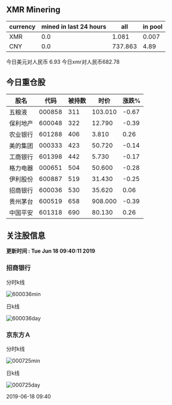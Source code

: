 ## XMR Minering

|currency|mined in last 24 hours|all|in pool|
|---|---|---|---|
|XMR|0.0|1.081|0.007|
|CNY|0.0|737.863|4.89|

今日美元对人民币 6.93	今日xmr对人民币682.78


## 今日重仓股 

|股名|代码|被持数|时价|涨跌%|
|---|---|---|---|---|
|五粮液|000858|311|103.010|-0.67|
|保利地产|600048|322|12.790|-0.39|
|农业银行|601288|406|3.810|0.26|
|美的集团|000333|423|50.720|-0.14|
|工商银行|601398|442|5.730|-0.17|
|格力电器|000651|504|50.600|-0.28|
|伊利股份|600887|519|31.430|-0.25|
|招商银行|600036|530|35.620|0.06|
|贵州茅台|600519|658|908.000|-0.39|
|中国平安|601318|690|80.130|0.26|

## 关注股信息
**更新时间 : Tue Jun 18 09:40:11 2019**
### 招商银行 
分时k线

![600036min](http://image.sinajs.cn/newchart/min/n/sh600036.gif)

日k线

![600036day](http://image.sinajs.cn/newchart/daily/n/sh600036.gif)

### 京东方Ａ 
分时k线

![000725min](http://image.sinajs.cn/newchart/min/n/sz000725.gif)

日k线

![000725day](http://image.sinajs.cn/newchart/daily/n/sz000725.gif)

2019-06-18 09:40